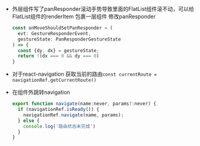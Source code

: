 - 外层组件写了panResponder滚动手势导致里面的FlatList组件滚不动，可以给FlatList组件的renderItem 包裹一层<TouchHighlight/>组件
  修改panResponder

  ```js
  const onMoveShouldSetPanResponder = (
    evt: GestureResponderEvent,
    gestureState: PanResponderGestureState
  ) => {
    const {dy, dx} = gestureState;
    return !(dx === 0 && dy === 0)     
  }
  ```

- 对于react-navigation 获取当前的路由`const currentRoute = navigationRef.getCurrentRoute()`
- 在组件外跳转navigation
  ```js
  export function navigate(name:never, params?:never) {
    if (navigationRef.isReady()) {
      navigationRef.navigate(name, params);
    } else {
      console.log('路由状态未完成')
    }
  }
  ```
